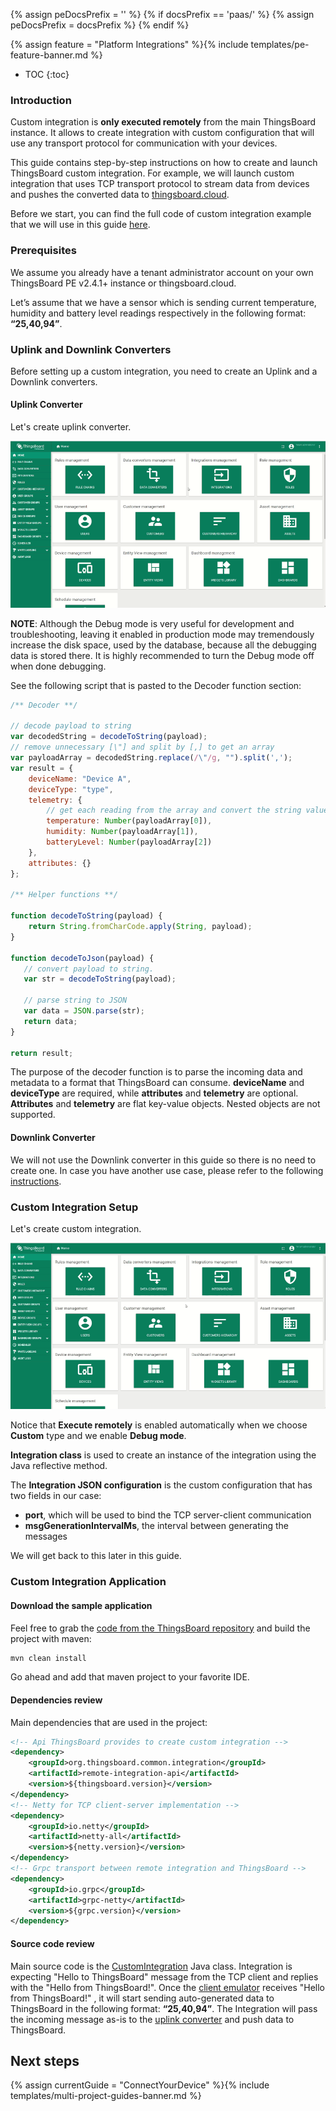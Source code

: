 {% assign peDocsPrefix = '' %}
{% if docsPrefix == 'paas/' %}
{% assign peDocsPrefix = docsPrefix %}
{% endif %}

{% assign feature = "Platform Integrations" %}{% include templates/pe-feature-banner.md %}

* TOC
{:toc}

### Introduction

Custom integration is **only executed remotely** from the main ThingsBoard instance. It allows to create integration with custom configuration 
that will use any transport protocol for communication with your devices.

This guide contains step-by-step instructions on how to create and launch ThingsBoard custom integration.
For example, we will launch custom integration that uses TCP transport protocol to stream data from devices and pushes the converted data to 
[thingsboard.cloud](https://thingsboard.cloud/signup).

Before we start, you can find the full code of custom integration example that we will use in this guide [here](https://github.com/thingsboard/remote-integration-example).
 
### Prerequisites

We assume you already have a tenant administrator account on your own ThingsBoard PE v2.4.1+ instance or thingsboard.cloud.

Let’s assume that we have a sensor which is sending current temperature, humidity and battery level readings respectively in the following format: **“25,40,94”**.
 
### Uplink and Downlink Converters

Before setting up a custom integration, you need to create an Uplink and a Downlink converters.

#### Uplink Converter

Let's create uplink converter.

![image](/images/user-guide/integrations/remote/custom-converter.gif)

**NOTE**: Although the Debug mode is very useful for development and troubleshooting, leaving it enabled in production mode may tremendously increase the disk space, used by the database, because all the debugging data is stored there. 
It is highly recommended to turn the Debug mode off when done debugging. 

See the following script that is pasted to the Decoder function section:

```javascript
/** Decoder **/

// decode payload to string
var decodedString = decodeToString(payload);
// remove unnecessary [\"] and split by [,] to get an array
var payloadArray = decodedString.replace(/\"/g, "").split(',');
var result = {
    deviceName: "Device A",
    deviceType: "type",
    telemetry: {
        // get each reading from the array and convert the string value to a number
        temperature: Number(payloadArray[0]),
        humidity: Number(payloadArray[1]),
        batteryLevel: Number(payloadArray[2])
    },
    attributes: {}
};

/** Helper functions **/

function decodeToString(payload) {
    return String.fromCharCode.apply(String, payload);
}

function decodeToJson(payload) {
   // convert payload to string.
   var str = decodeToString(payload);

   // parse string to JSON
   var data = JSON.parse(str);
   return data;
}

return result;
``` 

The purpose of the decoder function is to parse the incoming data and metadata to a format that ThingsBoard can consume. 
**deviceName** and **deviceType** are required, while **attributes** and **telemetry** are optional.
**Attributes** and **telemetry** are flat key-value objects. Nested objects are not supported.

#### Downlink Converter

We will not use the Downlink converter in this guide so there is no need to create one.
In case you have another use case, please refer to the following [instructions](/docs/{{peDocsPrefix}}user-guide/integrations/#downlink-data-converter).
 
### Custom Integration Setup
 
Let's create custom integration. 

![image](/images/user-guide/integrations/remote/custom-integration.gif)

Notice that **Execute remotely** is enabled automatically when we choose **Custom** type and we enable **Debug mode**.

**Integration class** is used to create an instance of the integration using the Java reflective method. 

The **Integration JSON configuration** is the custom configuration that has two fields in our case:
- **port**, which will be used to bind the TCP server-client communication
- **msgGenerationIntervalMs**, the interval between generating the messages

We will get back to this later in this guide.

### Custom Integration Application

#### Download the sample application

Feel free to grab the [code from the ThingsBoard repository](https://github.com/thingsboard/remote-integration-example) and build the project with maven:

```bash
mvn clean install
```

Go ahead and add that maven project to your favorite IDE.

#### Dependencies review

Main dependencies that are used in the project:

```xml
<!-- Api ThingsBoard provides to create custom integration -->
<dependency>
    <groupId>org.thingsboard.common.integration</groupId>
    <artifactId>remote-integration-api</artifactId>
    <version>${thingsboard.version}</version>
</dependency>
<!-- Netty for TCP client-server implementation -->
<dependency>
    <groupId>io.netty</groupId>
    <artifactId>netty-all</artifactId>
    <version>${netty.version}</version>
</dependency>
<!-- Grpc transport between remote integration and ThingsBoard -->
<dependency>
    <groupId>io.grpc</groupId>
    <artifactId>grpc-netty</artifactId>
    <version>${grpc.version}</version>
</dependency>
```

#### Source code review

Main source code is the [CustomIntegration](https://github.com/thingsboard/remote-integration-example/blob/master/src/main/java/org/thingsboard/integration/custom/basic/CustomIntegration.java) Java class.
Integration is expecting "Hello to ThingsBoard" message from the TCP client and replies with the "Hello from ThingsBoard!".
Once the [client emulator](https://github.com/thingsboard/remote-integration-example/blob/master/src/main/java/org/thingsboard/integration/custom/client/CustomClient.java) receives "Hello from ThingsBoard!"
, it will start sending auto-generated data to ThingsBoard in the following format: **“25,40,94”**. 
The Integration will pass the incoming message as-is to the [uplink converter](/docs/{{peDocsPrefix}}user-guide/integrations/custom/#uplink-converter) and push data to ThingsBoard.


## Next steps

{% assign currentGuide = "ConnectYourDevice" %}{% include templates/multi-project-guides-banner.md %}
